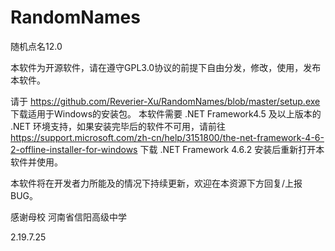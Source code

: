 # RandomNames
随机点名12.0

本软件为开源软件，请在遵守GPL3.0协议的前提下自由分发，修改，使用，发布本软件。

请于
https://github.com/Reverier-Xu/RandomNames/blob/master/setup.exe
下载适用于Windows的安装包。
本软件需要 .NET Framework4.5 及以上版本的 .NET 环境支持，如果安装完毕后的软件不可用，请前往
https://support.microsoft.com/zh-cn/help/3151800/the-net-framework-4-6-2-offline-installer-for-windows
下载 .NET Framework 4.6.2 安装后重新打开本软件并使用。

本软件将在开发者力所能及的情况下持续更新，欢迎在本资源下方回复/上报BUG。

感谢母校 河南省信阳高级中学

2.19.7.25
